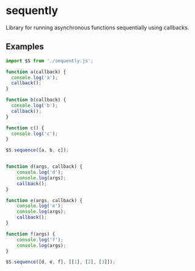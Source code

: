 
sequently
=========

Library for running asynchronous functions sequentially using callbacks.

## Examples

```javascript
import $S from './sequently.js';

function a(callback) {
  console.log('a');
  callback();
}

function b(callback) {
  console.log('b');
  callback();
}

function c() {
  console.log('c');
}

$S.sequence([a, b, c]);


function d(args, callback) {
    console.log('d');
    console.log(args);
    callback();
}

function e(args, callback) {
    console.log('e');
    console.log(args);
    callback();
}

function f(args) {
    console.log('f');
    console.log(args);
}

$S.sequence([d, e, f], [[1], [2], [3]]);
```
